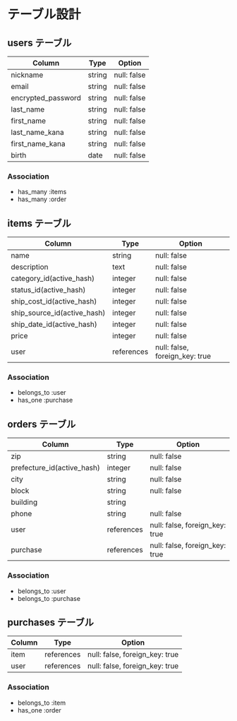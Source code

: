 # テーブル設計

## users テーブル

| Column               | Type   | Option      |
| -------------------- | ------ | ----------- |
| nickname             | string | null: false |
| email                | string | null: false |
| encrypted_password   | string | null: false |
| last_name            | string | null: false |
| first_name           | string | null: false |
| last_name_kana       | string | null: false |
| first_name_kana      | string | null: false |
| birth                | date   | null: false |

### Association

- has_many :items
- has_many :order

## items テーブル

| Column                      | Type       | Option                         |
| --------------------------- | ---------- | ------------------------------ |
| name                        | string     | null: false                    |
| description                 | text       | null: false                    |
| category_id(active_hash)    | integer    | null: false                    |
| status_id(active_hash)      | integer    | null: false                    |
| ship_cost_id(active_hash)   | integer    | null: false                    |
| ship_source_id(active_hash) | integer    | null: false                    |
| ship_date_id(active_hash)   | integer    | null: false                    |
| price                       | integer    | null: false                    |
| user                        | references | null: false, foreign_key: true |

### Association

- belongs_to :user
- has_one :purchase

## orders テーブル

| Column                     | Type       | Option                         |
| -------------------------- | ---------- | ------------------------------ |
| zip                        | string     | null: false                    |
| prefecture_id(active_hash) | integer    | null: false                    |
| city                       | string     | null: false                    |
| block                      | string     | null: false                    |
| building                   | string     |                                |
| phone                      | string     | null: false                    |
| user                       | references | null: false, foreign_key: true |
| purchase                   | references | null: false, foreign_key: true |

### Association

- belongs_to :user
- belongs_to :purchase

## purchases テーブル

| Column | Type       | Option                         |
| ------ | ---------- | ------------------------------ |
| item   | references | null: false, foreign_key: true |
| user   | references | null: false, foreign_key: true |

### Association

- belongs_to :item
- has_one :order